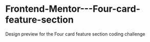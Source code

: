 # Frontend-Mentor---Four-card-feature-section
Design preview for the Four card feature section coding challenge
